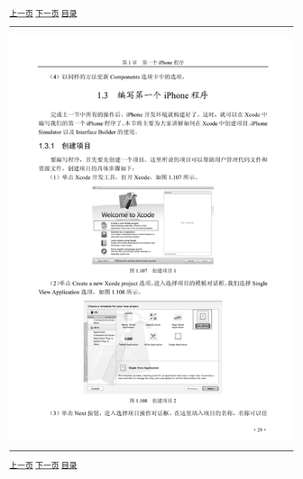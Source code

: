 [上一页](041.md) [下一页](043.md) [目录](../README.md)

***

![042](../images/042.png)

***

[上一页](041.md) [下一页](043.md) [目录](../README.md)
